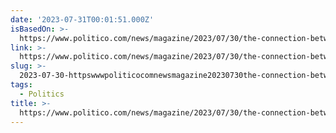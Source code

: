 ```yaml
---
date: '2023-07-31T00:01:51.000Z'
isBasedOn: >-
  https://www.politico.com/news/magazine/2023/07/30/the-connection-between-political-lies-and-conspiracy-theories-00108378
link: >-
  https://www.politico.com/news/magazine/2023/07/30/the-connection-between-political-lies-and-conspiracy-theories-00108378
slug: >-
  2023-07-30-httpswwwpoliticocomnewsmagazine20230730the-connection-between-political-lies-and-conspiracy-theories-00108378
tags:
  - Politics
title: >-
  https://www.politico.com/news/magazine/2023/07/30/the-connection-between-political-lies-and-conspiracy-theories-00108378
---
```



